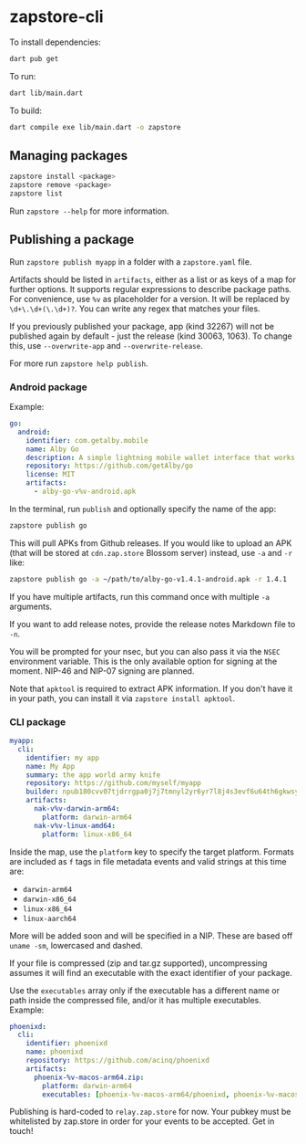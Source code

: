 # zapstore-cli

To install dependencies:

```bash
dart pub get
```

To run:

```bash
dart lib/main.dart
```

To build:

```bash
dart compile exe lib/main.dart -o zapstore
```

## Managing packages

```bash
zapstore install <package>
zapstore remove <package>
zapstore list
```

Run `zapstore --help` for more information.

## Publishing a package

Run `zapstore publish myapp` in a folder with a `zapstore.yaml` file.

Artifacts should be listed in `artifacts`, either as a list or as keys of a map for further options. It supports regular expressions to describe package paths.
For convenience, use `%v` as placeholder for a version. It will be replaced by `\d+\.\d+(\.\d+)?`. You can write any regex that matches your files.

If you previously published your package, app (kind 32267) will not be published again by default - just the release (kind 30063, 1063). To change this, use `--overwrite-app` and `--overwrite-release`.

For more run `zapstore help publish`.

### Android package

Example:

```yaml
go:
  android:
    identifier: com.getalby.mobile
    name: Alby Go
    description: A simple lightning mobile wallet interface that works great with Alby Hub.
    repository: https://github.com/getAlby/go
    license: MIT
    artifacts:
      - alby-go-v%v-android.apk
```

In the terminal, run `publish` and optionally specify the name of the app:

```bash
zapstore publish go
```

This will pull APKs from Github releases. If you would like to upload an APK (that will be stored at `cdn.zap.store` Blossom server) instead, use `-a` and `-r` like:

```bash
zapstore publish go -a ~/path/to/alby-go-v1.4.1-android.apk -r 1.4.1
```

If you have multiple artifacts, run this command once with multiple `-a` arguments.

If you want to add release notes, provide the release notes Markdown file to `-n`.

You will be prompted for your nsec, but you can also pass it via the `NSEC` environment variable. This is the only available option for signing at the moment. NIP-46 and NIP-07 signing are planned.

Note that `apktool` is required to extract APK information. If you don't have it in your path, you can install it via `zapstore install apktool`.

### CLI package

```yaml
myapp:
  cli:
    identifier: my app
    name: My App
    summary: the app world army knife
    repository: https://github.com/myself/myapp
    builder: npub180cvv07tjdrrgpa0j7j7tmnyl2yr6yr7l8j4s3evf6u64th6gkwsyjh6w6
    artifacts:
      nak-v%v-darwin-arm64:
        platform: darwin-arm64
      nak-v%v-linux-amd64:
        platform: linux-x86_64
```

Inside the map, use the `platform` key to specify the target platform. Formats are included as `f` tags in file metadata events and valid strings at this time are:

 - `darwin-arm64`
 - `darwin-x86_64`
 - `linux-x86_64`
 - `linux-aarch64`

More will be added soon and will be specified in a NIP. These are based off `uname -sm`, lowercased and dashed.

If your file is compressed (zip and tar.gz supported), uncompressing assumes it will find an executable with the exact identifier of your package.

Use the `executables` array only if the executable has a different name or path inside the compressed file, and/or it has multiple executables. Example:

```yaml
phoenixd:
  cli:
    identifier: phoenixd
    name: phoenixd
    repository: https://github.com/acinq/phoenixd
    artifacts:
      phoenix-%v-macos-arm64.zip:
        platform: darwin-arm64
        executables: [phoenix-%v-macos-arm64/phoenixd, phoenix-%v-macos-arm64/phoenix-cli]
```

Publishing is hard-coded to `relay.zap.store` for now. Your pubkey must be whitelisted by zap.store in order for your events to be accepted. Get in touch!